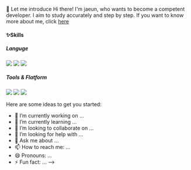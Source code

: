 👋 Let me introduce
Hi there! I'm jaeun, who wants to become a competent developer.
I aim to study accurately and step by step. If you want to know more about me, click [here](https://jaeun-choi98.github.io)


#### ✨Skills
##### Languge
<img src="https://img.shields.io/badge/JAVA-007396?style=for-the-badge&logo=java&logoColor=white">
<img src="https://img.shields.io/badge/html-E34F26?style=for-the-badge&logo=html5&logoColor=white">
<img src="https://img.shields.io/badge/css-1572B6?style=for-the-badge&logo=css3&logoColor=white">

##### Tools & Flatform
<img src="https://img.shields.io/badge/Spring-6DB33F?style=for-the-badge&logo=Spring&logoColor=white">
<img src="https://img.shields.io/badge/Git-#F05032?style=for-the-badge&logo=Git&logoColor=white">
<img src="https://img.shields.io/badge/Linux-FCC624?style=for-the-badge&logo=linux&logoColor=black">

Here are some ideas to get you started:

- 🔭 I’m currently working on ...
- 🌱 I’m currently learning ...
- 👯 I’m looking to collaborate on ...
- 🤔 I’m looking for help with ...
- 💬 Ask me about ...
- 📫 How to reach me: ...
- 😄 Pronouns: ...
- ⚡ Fun fact: ...
-->

